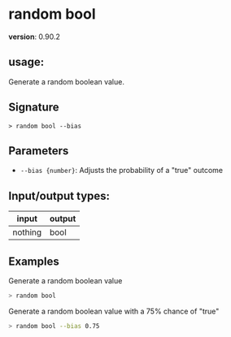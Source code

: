 # random bool

**version**: 0.90.2

## **usage**:

Generate a random boolean value.

## Signature

`> random bool --bias`

## Parameters

- `--bias {number}`: Adjusts the probability of a "true" outcome

## Input/output types:

| input   | output |
| ------- | ------ |
| nothing | bool   |

## Examples

Generate a random boolean value

```bash
> random bool
```

Generate a random boolean value with a 75% chance of "true"

```bash
> random bool --bias 0.75
```
